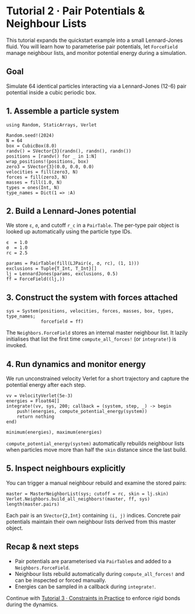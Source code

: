 # Tutorial 2 · Pair Potentials & Neighbour Lists

This tutorial expands the quickstart example into a small Lennard-Jones fluid.
You will learn how to parameterise pair potentials, let `ForceField` manage
neighbour lists, and monitor potential energy during a simulation.

## Goal

Simulate 64 identical particles interacting via a Lennard-Jones (12-6) pair
potential inside a cubic periodic box.

## 1. Assemble a particle system

```@example lj
using Random, StaticArrays, Verlet

Random.seed!(2024)
N = 64
box = CubicBox(8.0)
randv() = SVector{3}(randn(), randn(), randn())
positions = [randv() for _ in 1:N]
wrap_positions!(positions, box)
zero3 = SVector{3}(0.0, 0.0, 0.0)
velocities = fill(zero3, N)
forces = fill(zero3, N)
masses = fill(1.0, N)
types = ones(Int, N)
type_names = Dict(1 => :A)
```

## 2. Build a Lennard-Jones potential

We store `ε`, `σ`, and cutoff `r_c` in a `PairTable`. The per-type pair object
is looked up automatically using the particle type IDs.

```@example lj
ϵ  = 1.0
σ  = 1.0
rc = 2.5

params = PairTable(fill(LJPair(ϵ, σ, rc), (1, 1)))
exclusions = Tuple{T_Int, T_Int}[]
lj = LennardJones(params, exclusions, 0.5)
ff = ForceField((lj,))
```

## 3. Construct the system with forces attached

```@example lj
sys = System(positions, velocities, forces, masses, box, types, type_names;
             forcefield = ff)
```

The `Neighbors.ForceField` stores an internal master neighbour list. It lazily
initialises that list the first time `compute_all_forces!` (or `integrate!`) is
invoked.

## 4. Run dynamics and monitor energy

We run unconstrained velocity Verlet for a short trajectory and capture the
potential energy after each step.

```@example lj
vv = VelocityVerlet(5e-3)
energies = Float64[]
integrate!(vv, sys, 200; callback = (system, step, _) -> begin
    push!(energies, compute_potential_energy(system))
    return nothing
end)

minimum(energies), maximum(energies)
```

`compute_potential_energy(system)` automatically rebuilds neighbour lists when
particles move more than half the `skin` distance since the last build.

## 5. Inspect neighbours explicitly

You can trigger a manual neighbour rebuild and examine the stored pairs:

```@example lj
master = MasterNeighborList(sys; cutoff = rc, skin = lj.skin)
Verlet.Neighbors.build_all_neighbors!(master, ff, sys)
length(master.pairs)
```

Each pair is an `SVector{2,Int}` containing `(i, j)` indices. Concrete pair
potentials maintain their own neighbour lists derived from this master object.

## Recap & next steps

- Pair potentials are parameterised via `PairTable`s and added to a
  `Neighbors.ForceField`.
- Neighbour lists rebuild automatically during `compute_all_forces!` and can be
  inspected or forced manually.
- Energies can be sampled in a callback during `integrate!`.

Continue with [Tutorial 3 · Constraints in Practice](constraints.md) to enforce
rigid bonds during the dynamics.
